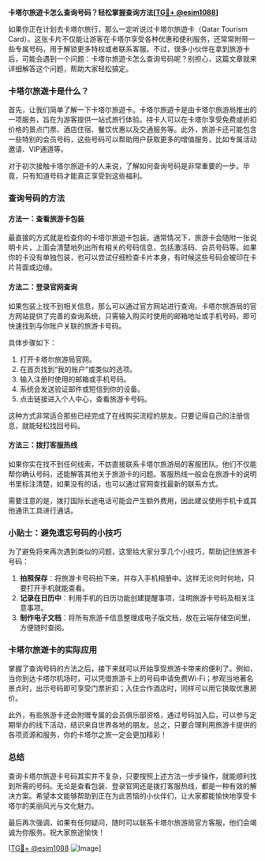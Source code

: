 **卡塔尔旅遊卡怎么查询号码？轻松掌握查询方法[[TG💪+ @esim1088](https://t.me/s/esim1088)]**

如果你正在计划去卡塔尔旅行，那么一定听说过卡塔尔旅遊卡（Qatar Tourism Card）。这张卡片不仅能让游客在卡塔尔享受各种优惠和便利服务，还常常附带一些专属号码，用于解锁更多特权或者联系客服。不过，很多小伙伴在拿到旅游卡后，可能会遇到一个问题：卡塔尔旅遊卡怎么查询号码呢？别担心，这篇文章就来详细解答这个问题，帮助大家轻松搞定。

### 卡塔尔旅遊卡是什么？

首先，让我们简单了解一下卡塔尔旅遊卡。卡塔尔旅遊卡是由卡塔尔旅游局推出的一项服务，旨在为游客提供一站式旅行体验。持卡人可以在卡塔尔享受免费或折扣价格的景点门票、酒店住宿、餐饮优惠以及交通服务等。此外，旅游卡还可能包含一些特别的会员号码，这些号码可以帮助用户获取更多的增值服务，比如专属活动邀请、VIP通道等。

对于初次接触卡塔尔旅遊卡的人来说，了解如何查询号码是非常重要的一步。毕竟，只有知道号码才能真正享受到这些福利。

### 查询号码的方法

#### 方法一：查看旅游卡包装

最直接的方式就是检查你的卡塔尔旅遊卡包装。通常情况下，旅游卡会随附一张说明卡片，上面会清楚地列出所有相关的号码信息，包括激活码、会员号码等。如果你的卡没有单独包装，也可以尝试仔细检查卡片本身，有时候这些号码会被印在卡片背面或边缘。

#### 方法二：登录官网查询

如果包装上找不到相关信息，那么可以通过官方网站进行查询。卡塔尔旅游局的官方网站提供了完善的查询系统，只需输入购买时使用的邮箱地址或手机号码，即可快速找到与你账户关联的旅游卡号码。

具体步骤如下：

1. 打开卡塔尔旅游局官网。
2. 在首页找到“我的账户”或类似的选项。
3. 输入注册时使用的邮箱或手机号码。
4. 系统会发送验证邮件或短信到你的设备。
5. 点击链接进入个人中心，查看旅游卡号码。

这种方式非常适合那些已经完成了在线购买流程的朋友。只要记得自己的注册信息，就能轻松找回号码。

#### 方法三：拨打客服热线

如果你实在找不到任何线索，不妨直接联系卡塔尔旅游局的客服团队。他们不仅能帮你确认号码，还能解答其他关于旅游卡的问题。客服热线一般会在旅游卡的说明书里标注清楚，如果没有的话，也可以通过官网查找最新的联系方式。

需要注意的是，拨打国际长途电话可能会产生额外费用，因此建议使用手机卡或其他通讯工具进行通话。

### 小贴士：避免遗忘号码的小技巧

为了避免将来再次遇到类似的问题，这里给大家分享几个小技巧，帮助记住旅游卡号码：

1. **拍照保存**：将旅游卡号码拍下来，并存入手机相册中。这样无论何时何地，只要打开手机就能查看。
2. **记录在日历中**：利用手机的日历功能创建提醒事项，注明旅游卡号码及相关注意事项。
3. **制作电子文档**：将所有旅游卡信息整理成电子版文档，放在云端存储空间里，方便随时查阅。

### 卡塔尔旅遊卡的实际应用

掌握了查询号码的方法之后，接下来就可以开始享受旅游卡带来的便利了。例如，当你到达卡塔尔机场时，可以凭借旅游卡上的号码申请免费Wi-Fi；参观当地著名景点时，出示号码即可享受门票折扣；入住合作酒店时，同样可以用它换取优惠房价。

此外，有些旅游卡还会附赠专属的会员俱乐部资格，通过号码加入后，可以参与定期举办的线下活动，结识来自世界各地的朋友。总之，只要合理利用旅游卡提供的各项资源和服务，你的卡塔尔之旅一定会更加精彩！

### 总结

查询卡塔尔旅遊卡号码其实并不复杂，只要按照上述方法一步步操作，就能顺利找到所需的号码。无论是查看包装、登录官网还是拨打客服热线，都是一种有效的解决方案。希望本文能够帮助到正在为此苦恼的小伙伴们，让大家都能愉快地享受卡塔尔的美丽风光与文化魅力。

最后再次强调，如果有任何疑问，随时可以联系卡塔尔旅游局官方客服，他们会竭诚为你服务。祝大家旅途愉快！

[[TG💪+ @esim1088](https://t.me/s/esim1088) ![Image](https://i.postimg.cc/4NQfJmqS/Snipaste-2025-05-13-00-14-12.png)]